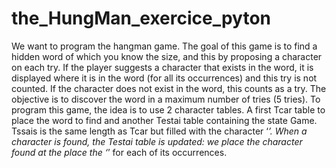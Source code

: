 # the_HungMan_exercice_pyton
We want to program the hangman game. The goal of this game is to find a hidden word of which you know the size, and this by proposing a character on each try.
If the player suggests a character that exists in the word, it is displayed where it is in the word (for all its occurrences) and this try is not counted. If the
character does not exist in the word, this counts as a try.
The objective is to discover the word in a maximum number of tries (5 tries).
To program this game, the idea is to use 2 character tables. A first Tcar table to place the word to find and another Testai table containing the state
Game.
Tssais is the same length as Tcar but filled with the character ‘*’. When a character is found, the Testai table is updated: we place the character found at the
place the ‘*’ for each of its occurrences.
